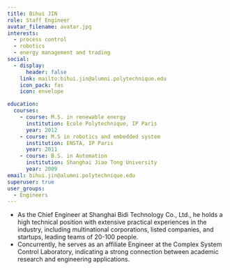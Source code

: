 ```yaml
---
title: Bihui JIN
role: Staff Engineer
avatar_filename: avatar.jpg
interests:
  - process control
  - robotics 
  - energy management and trading
social:
  - display:
      header: false
    link: mailto:bihui.jin@alumni.polytechnique.edu
    icon_pack: fas
    icon: envelope

education:
  courses:
    - course: M.S. in renewable energy
      institution: Ecole Polytechnique, IP Paris
      year: 2012
    - course: M.S in robotics and embedded system
      institution: ENSTA, IP Paris
      year: 2011
    - course: B.S. in Automation
      institution: Shanghai Jiao Tong University
      year: 2009
email: bihui.jin@alumni.polytechnique.edu
superuser: true
user_groups:
  - Engineers
---
```

* As the Chief Engineer at Shanghai Bidi Technology Co., Ltd., he holds a high technical position with extensive practical experiences in the industry, including multinational corporations, listed companies, and startups, leading teams of 20-100 people. 
* Concurrently, he serves as an affiliate Engineer at the Complex System Control Laboratory, indicating a strong connection between academic research and engineering applications.
